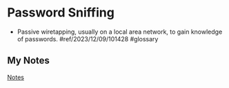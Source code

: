 # Password Sniffing
- Passive wiretapping, usually on a local area network, to gain knowledge of passwords. #ref/2023/12/09/101428 #glossary
## My Notes
[Notes](mynotes/password-sniffing-notes.md)

